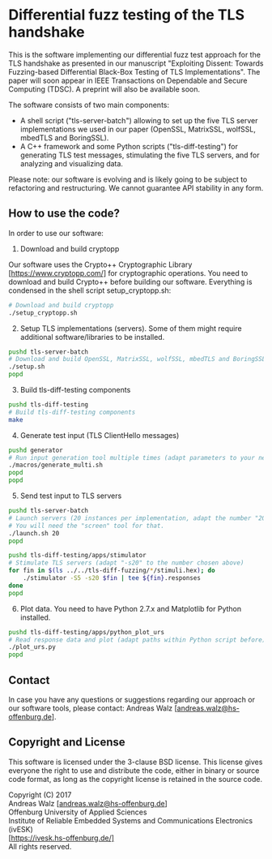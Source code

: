 # Differential fuzz testing of the TLS handshake

This is the software implementing our differential fuzz test approach for the
TLS handshake as presented in our manuscript "Exploiting Dissent: Towards 
Fuzzing-based Differential Black-Box Testing of TLS Implementations". The paper
will soon appear in IEEE Transactions on Dependable and Secure Computing (TDSC).
A preprint will also be available soon.

The software consists of two main components:
* A shell script ("tls-server-batch") allowing to set up the five TLS server implementations
we used in our paper (OpenSSL, MatrixSSL, wolfSSL, mbedTLS and BoringSSL).
* A C++ framework and some Python scripts ("tls-diff-testing") for generating TLS
test messages, stimulating the five TLS servers, and for analyzing and visualizing 
data.

Please note: our software is evolving and is likely going to be subject to
refactoring and restructuring. We cannot guarantee API stability in any form.


## How to use the code?

In order to use our software:

1. Download and build cryptopp

Our software uses the Crypto++ Cryptographic Library [https://www.cryptopp.com/] for cryptographic operations. You need to download and build Crypto++ before building our software. Everything is condensed in the shell script setup_cryptopp.sh:

```bash
# Download and build cryptopp
./setup_cryptopp.sh
```

2. Setup TLS implementations (servers). Some of them might require additional software/libraries to be installed.

```bash
pushd tls-server-batch
# Download and build OpenSSL, MatrixSSL, wolfSSL, mbedTLS and BoringSSL
./setup.sh
popd
```

3. Build tls-diff-testing components

```bash
pushd tls-diff-testing
# Build tls-diff-testing components
make
```

4. Generate test input (TLS ClientHello messages)

```bash
pushd generator
# Run input generation tool multiple times (adapt parameters to your needs within shell script)
./macros/generate_multi.sh
popd
popd
```

5. Send test input to TLS servers

```bash
pushd tls-server-batch
# Launch servers (20 instances per implementation, adapt the number "20" to the performance of your machine)
# You will need the "screen" tool for that.
./launch.sh 20
popd

pushd tls-diff-testing/apps/stimulator
# Stimulate TLS servers (adapt "-s20" to the number chosen above)
for fin in $(ls ../../tls-diff-fuzzing/*/stimuli.hex); do
    ./stimulator -S5 -s20 $fin | tee ${fin}.responses
done
popd
```

6. Plot data. You need to have Python 2.7.x and Matplotlib for Python installed.

```bash
pushd tls-diff-testing/apps/python_plot_urs
# Read response data and plot (adapt paths within Python script before)
./plot_urs.py
popd
```


## Contact

In case you have any questions or suggestions regarding our approach or our software tools, please contact: Andreas Walz [andreas.walz@hs-offenburg.de].


## Copyright and License

This software is licensed under the 3-clause BSD license. This license gives
everyone the right to use and distribute the code, either in binary or source
code format, as long as the copyright license is retained in the source code.

Copyright (C) 2017  
Andreas Walz [andreas.walz@hs-offenburg.de]  
Offenburg University of Applied Sciences  
Institute of Reliable Embedded Systems and Communications Electronics (ivESK)  
[https://ivesk.hs-offenburg.de/]  
All rights reserved.  






    


    


